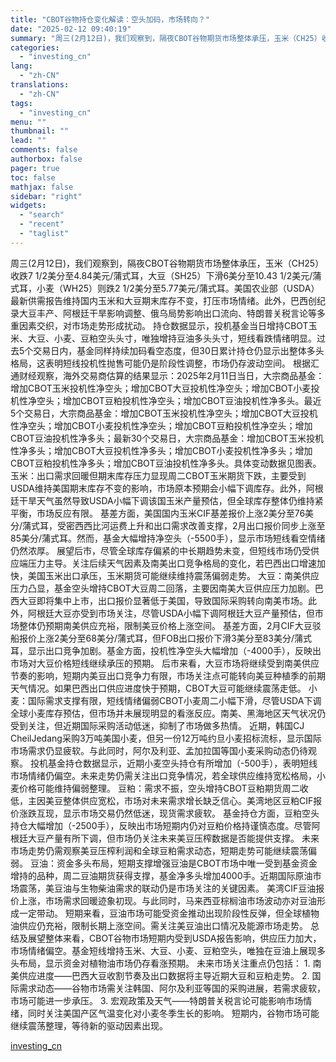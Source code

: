 ```yaml
---
title: "CBOT谷物持仓变化解读：空头加码，市场转向？"
date: "2025-02-12 09:40:19"
summary: "周三(2月12日)，我们观察到，隔夜CBOT谷物期货市场整体承压，玉米（CH25）收跌7 1/2美分..."
categories:
  - "investing_cn"
lang:
  - "zh-CN"
translations:
  - "zh-CN"
tags:
  - "investing_cn"
menu: ""
thumbnail: ""
lead: ""
comments: false
authorbox: false
pager: true
toc: false
mathjax: false
sidebar: "right"
widgets:
  - "search"
  - "recent"
  - "taglist"
---
```


周三(2月12日)，我们观察到，隔夜CBOT谷物期货市场整体承压，玉米（CH25）收跌7 1/2美分至4.84美元/蒲式耳，大豆（SH25）下滑6美分至10.43 1/2美元/蒲式耳，小麦（WH25）则跌2 1/2美分至5.77美元/蒲式耳。美国农业部（USDA）最新供需报告维持国内玉米和大豆期末库存不变，打压市场情绪。此外，巴西创纪录大豆丰产、阿根廷干旱影响调整、俄乌局势影响出口流向、特朗普关税言论等多重因素交织，对市场走势形成扰动。 持仓数据显示，投机基金当日增持CBOT玉米、大豆、小麦、豆粕空头头寸，唯独增持豆油多头头寸，短线看跌情绪明显。过去5个交易日内，基金同样持续加码看空态度，但30日累计持仓仍显示出整体多头格局，这表明短线投机性抛售可能仍是阶段性调整，市场仍存波动空间。 根据汇通财经观察，海外交易商估算的结果显示：2025年2月11日当日，大宗商品基金：增加CBOT玉米投机性净空头；增加CBOT大豆投机性净空头；增加CBOT小麦投机性净空头；增加CBOT豆粕投机性净空头；增加CBOT豆油投机性净多头。最近5个交易日，大宗商品基金：增加CBOT玉米投机性净空头；增加CBOT大豆投机性净空头；增加CBOT小麦投机性净空头；增加CBOT豆粕投机性净空头；增加CBOT豆油投机性净多头；最新30个交易日，大宗商品基金：增加CBOT玉米投机性净多头；增加CBOT大豆投机性净多头；增加CBOT小麦投机性净多头；增加CBOT豆粕投机性净多头；增加CBOT豆油投机性净多头。具体变动数据见图表。玉米：出口需求回暖但期末库存压力显现周二CBOT玉米期货下跌，主要受到USDA维持美国期末库存不变的影响，市场原本预期会小幅下调库存。此外，阿根廷干旱天气虽然导致USDA小幅下调该国玉米产量预估，但全球库存整体仍维持紧平衡，市场反应有限。 基差方面，美国国内玉米CIF基差报价上涨2美分至76美分/蒲式耳，受密西西比河运费上升和出口需求改善支撑，2月出口报价同步上涨至85美分/蒲式耳。然而，基金大幅增持净空头（-5500手），显示市场短线看空情绪仍然浓厚。 展望后市，尽管全球库存偏紧的中长期趋势未变，但短线市场仍受供应端压力主导。关注后续天气因素及南美出口竞争格局的变化，若巴西出口增速加快，美国玉米出口承压，玉米期货可能继续维持震荡偏弱走势。 大豆：南美供应压力凸显，基金空头增持CBOT大豆周二回落，主要因南美大豆供应压力加剧。巴西大豆即将集中上市，出口报价显著低于美国，导致国际采购转向南美市场。此外，阿根廷大豆亦受到市场关注，尽管USDA小幅下调阿根廷大豆产量预估，但市场整体仍预期南美供应充裕，限制美豆价格上涨空间。 基差方面，2月CIF大豆驳船报价上涨2美分至68美分/蒲式耳，但FOB出口报价下滑3美分至83美分/蒲式耳，显示出口竞争加剧。基金方面，投机性净空头大幅增加（-4000手），反映出市场对大豆价格短线继续承压的预期。 后市来看，大豆市场将继续受到南美供应节奏的影响，短期内美豆出口竞争力有限，市场关注点可能转向美豆种植季的前期天气情况。如果巴西出口供应进度快于预期，CBOT大豆可能继续震荡走低。 小麦：国际需求支撑有限，短线情绪偏弱CBOT小麦周二小幅下滑，尽管USDA下调全球小麦库存预估，但市场并未展现明显的看涨反应。南美、黑海地区天气状况仍受到关注，但近期国际采购活动低迷，抑制了市场做多热情。 近期，韩国CJ CheilJedang采购3万吨美国小麦，但另一份12万吨约旦小麦招标流标，显示国际市场需求仍显疲软。与此同时，阿尔及利亚、孟加拉国等国小麦采购动态仍待观察。 投机基金持仓数据显示，近期小麦空头持仓有所增加（-500手），表明短线市场情绪仍偏空。未来走势仍需关注出口竞争情况，若全球供应维持宽松格局，小麦价格可能维持偏弱整理。 豆粕：需求不振，空头增持CBOT豆粕期货周二收低，主因美豆整体供应宽松，市场对未来需求增长缺乏信心。美湾地区豆粕CIF报价涨跌互现，显示市场交易仍然低迷，现货需求疲软。 基金持仓方面，豆粕空头持仓大幅增加（-2500手），反映出市场短期内仍对豆粕价格持谨慎态度。尽管阿根廷大豆产量有所下调，但市场仍关注未来美豆压榨数据是否能提供支撑。 未来市场走势仍需观察美豆压榨利润和全球豆粕需求动态，短期走势可能继续震荡偏弱。 豆油：资金多头布局，短期支撑增强豆油是CBOT市场中唯一受到基金资金增持的品种，周二豆油期货获得支撑，基金净多头增加4000手。近期国际原油市场震荡，美豆油与生物柴油需求的联动仍是市场关注的关键因素。 美湾CIF豆油报价上涨，市场需求回暖迹象初现。与此同时，马来西亚棕榈油市场波动亦对豆油形成一定带动。 短期来看，豆油市场可能受资金推动出现阶段性反弹，但全球植物油供应仍充裕，限制长期上涨空间。需关注美豆油出口情况及能源市场走势。 总结及展望整体来看，CBOT谷物市场短期内受到USDA报告影响，供应压力加大，市场情绪偏空。基金短线增持玉米、大豆、小麦、豆粕空头，唯独在豆油上展现多头布局，显示资金对植物油市场仍存看涨预期。 未来市场关注重点仍包括： 1. 南美供应进度——巴西大豆收割节奏及出口数据将主导近期大豆和豆粕走势。 2. 国际需求动态——谷物市场需关注韩国、阿尔及利亚等国的采购进展，若需求疲软，市场可能进一步承压。 3. 宏观政策及天气——特朗普关税言论可能影响市场情绪，同时关注美国产区气温变化对小麦冬季生长的影响。 短期内，谷物市场可能继续震荡整理，等待新的驱动因素出现。

[investing_cn](https://cn.investing.com/news/commodities-news/article-2667139)
